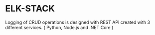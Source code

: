 # ELK-STACK
Logging of CRUD operations is designed with REST API created with 3 different services. ( Python, Node.js and .NET Core )
